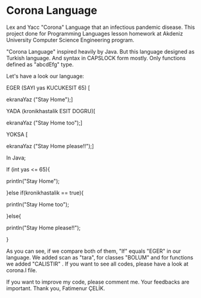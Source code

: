 # Corona Language
Lex and Yacc "Corona" Language that an infectious pandemic disease. This project done for Programming Languages lesson homework at Akdeniz University Computer Science Engineering program. 

"Corona Language" inspired heavily by Java. But this language designed as Turkish language. And syntax in CAPSLOCK form mostly. Only functions defined as "abcdEfg" type. 


Let's have a look our language: 


EGER (SAYI yas KUCUKESIT 65) [

ekranaYaz ("Stay Home");]

YADA (kronikhastalik ESIT DOGRU)[

ekranaYaz ("Stay Home too");]

YOKSA [

ekranaYaz ("Stay Home please!!");]



In Java;


If (int yas <= 65){

println("Stay Home");

}else if(kronikhastalik == true){

println("Stay Home too");

}else{

println("Stay Home please!!"); 

}



As you can see, if we compare both of them, "If" equals "EGER" in our language. We added scan as "tara", for classes "BOLUM" and for functions we added "CALISTIR" . If you want to see all codes, please have a look at corona.l file. 



If you want to improve my code, please comment me. Your feedbacks are important. Thank you, Fatimenur ÇELİK.
 
